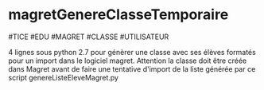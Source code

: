 # magretGenereClasseTemporaire
#TICE #EDU #MAGRET #CLASSE #UTILISATEUR

4 lignes sous python 2.7 pour génèrer une classe avec ses élèves formatés pour un import dans le logiciel magret.
Attention la classe doit être créée dans Magret avant de faire une tentative d'import de la liste générée par ce script genereListeEleveMagret.py
